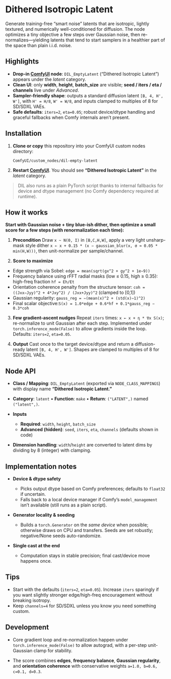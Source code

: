 # Dithered Isotropic Latent

Generate training-free “smart noise” latents that are isotropic, lightly textured, and numerically well-conditioned for diffusion. The node optimizes a tiny objective a few steps over Gaussian noise, then re-normalizes—yielding latents that tend to start samplers in a healthier part of the space than plain i.i.d. noise.  

## Highlights

* **Drop-in [ComfyUI](https://github.com/comfyanonymous/ComfyUI) node**: `DIL_EmptyLatent` (“Dithered Isotropic Latent”) appears under the *latent* category. 
* **Clean UI**: only **width**, **height**, **batch_size** are visible; **seed / iters / eta / channels** live under *Advanced*.  
* **Sampler-friendly shape**: outputs a standard diffusion latent `[B, 4, H', W']`, with `H' = H/8`, `W' = W/8`, and inputs clamped to multiples of 8 for SD/SDXL VAEs.  
* **Safe defaults**: `iters=2`, `eta=0.05`; robust device/dtype handling and graceful fallbacks when Comfy internals aren’t present.  

## Installation

1. **Clone or copy** this repository into your ComfyUI custom nodes directory:

   ```
   ComfyUI/custom_nodes/dil-empty-latent
   ```
2. **Restart [ComfyUI](https://github.com/comfyanonymous/ComfyUI)**. You should see **“Dithered Isotropic Latent”** in the *latent* category. 

> DIL also runs as a plain PyTorch script thanks to internal fallbacks for device and dtype management (no Comfy dependency required at runtime).
> 
## How it works

**Start with Gaussian noise + tiny blue-ish dither, then optimize a small score for a few steps (with renormalization each time):**

1. **Precondition**
   Draw `x ~ N(0, I)` in `[B,C,H,W]`, apply a very light unsharp-mask style dither
   `x ← x + 0.15 * (x − gaussian_blur(x, σ ≈ 0.05 * min(H,W)))`, then unit-normalize per sample/channel.  

2. **Score to maximize**

* Edge strength via Sobel: `edge = mean(sqrt(gx^2 + gy^2 + 1e−9))`
* Frequency balance using rFFT radial masks (low ≤ 0.15, high ≥ 0.35): high-freq fraction `hf = Eh/Et`
* Orientation coherence penalty from the structure tensor:
  `coh = ((Jxx−Jyy)^2 + 4*Jxy^2) / (Jxx+Jyy)^2` (clamped to [0,1])
* Gaussian regularity: `gauss_reg = −(mean(x)^2 + (std(x)−1)^2)`
* Final scalar objective:`S(x) = 1.0*edge + 0.6*hf + 0.1*gauss_reg − 0.3*coh`

3. **Few gradient-ascent nudges**
   Repeat `iters` times: `x ← x + η * ∇x S(x)`; re-normalize to unit Gaussian after each step. Implemented under `torch.inference_mode(False)` to allow gradients inside the loop. Defaults: `iters=2`, `eta=0.05`.   

4. **Output**
   Cast once to the target device/dtype and return a diffusion-ready latent `[B, 4, H', W']`. Shapes are clamped to multiples of 8 for SD/SDXL VAEs.  

## Node API

* **Class / Mapping**: `DIL_EmptyLatent` (exported via `NODE_CLASS_MAPPINGS`) with display name **“Dithered Isotropic Latent.”** 
* **Category**: `latent` • **Function**: `make` • **Return**: `("LATENT",)` named `("latent",)`. 
* **Inputs**

  * **Required**: `width`, `height`, `batch_size`
  * **Advanced (hidden)**: `seed`, `iters`, `eta`, `channels` (defaults shown in code) 
* **Dimension handling**: `width`/`height` are converted to latent dims by dividing by 8 (integer) with clamping. 

## Implementation notes

* **Device & dtype safety**

  * Picks output dtype based on Comfy preferences; defaults to `float32` if uncertain. 
  * Falls back to a local device manager if Comfy’s `model_management` isn’t available (still runs as a plain script). 
* **Generator locality & seeding**

  * Builds a `torch.Generator` on the *same device* when possible; otherwise draws on CPU and transfers. Seeds are set robustly; negative/None seeds auto-randomize.  
* **Single cast at the end**

  * Computation stays in stable precision; final cast/device move happens once. 

## Tips

* Start with the defaults (`iters=2`, `eta=0.05`). Increase `iters` sparingly if you want slightly stronger edge/high-freq encouragement without breaking isotropy.  
* Keep `channels=4` for SD/SDXL unless you know you need something custom. 

## Development

* Core gradient loop and re-normalization happen under `torch.inference_mode(False)` to allow autograd, with a per-step unit-Gaussian clamp for stability. 

* The score combines **edges**, **frequency balance**, **Gaussian regularity**, and **orientation coherence** with conservative weights `a=1.0, b=0.6, c=0.1, d=0.3`. 


